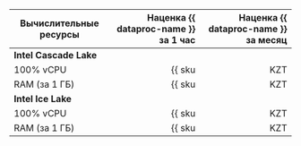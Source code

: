 | Вычислительные ресурсы | Наценка {{ dataproc-name }} за 1 час           | Наценка {{ dataproc-name }} за месяц           |
|------------------------|-----------------------------------------------:|-----------------------------------------------:|
| **Intel Cascade Lake**                                                                                                    |
| 100% vCPU              | {{ sku|KZT|mdb.dataproc.v2.cpu.c100|string }}  | {{ sku|KZT|mdb.dataproc.v2.cpu.c100|month|string }}  |
| RAM (за 1 ГБ)          | {{ sku|KZT|mdb.dataproc.v2.ram|string }}       | {{ sku|KZT|mdb.dataproc.v2.ram|month|string }}       |
| **Intel Ice Lake**                                                                                                            |
| 100% vCPU              | {{ sku|KZT|mdb.dataproc.v3.cpu.c100|string }}  | {{ sku|KZT|mdb.dataproc.v3.cpu.c100|month|string }}  |
| RAM (за 1 ГБ)          | {{ sku|KZT|mdb.dataproc.v3.ram|string }}       | {{ sku|KZT|mdb.dataproc.v3.ram|month|string }}       |
